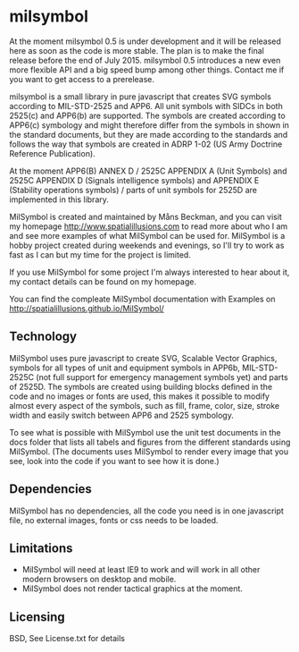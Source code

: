 milsymbol
=========

At the moment milsymbol 0.5 is under development and it will be released here as soon as the code is more stable. The plan is to make the final release before the end of July 2015. milsymbol 0.5 introduces a new even more flexible API and a big speed bump among other things. Contact me if you want to get access to a prerelease.

milsymbol is a small library in pure javascript that creates SVG symbols according to MIL-STD-2525 and APP6. All unit symbols with SIDCs in both 2525(c) and APP6(b) are supported. The symbols are created according to APP6(c) symbology and might therefore differ from the  symbols in shown in the standard documents, but they are made according to the standards and follows the way that symbols are created in ADRP 1-02 (US Army Doctrine Reference Publication).

At the moment APP6(B) ANNEX D / 2525C APPENDIX A (Unit Symbols) and 2525C APPENDIX D (Signals intelligence symbols) and APPENDIX E (Stability operations symbols) / parts of unit symbols for 2525D are implemented in this library.

MilSymbol is created and maintained by Måns Beckman, and you can visit my homepage http://www.spatialillusions.com to read more about who I am and see more examples of what MilSymbol can be used for. MilSymbol is a hobby project created during weekends and evenings, so I'll try to work as fast as I can but my time for the project is limited.

If you use MilSymbol for some project I'm always interested to hear about it, my contact details can be found on my homepage. 

You can find the compleate MilSymbol documentation with Examples on http://spatialillusions.github.io/MilSymbol/

Technology
----------

MilSymbol uses pure javascript to create SVG, Scalable Vector Graphics, symbols for all types of unit and equipment symbols in APP6b, MIL-STD-2525C (not full support for emergency management symbols yet) and parts of 2525D. The symbols are created using building blocks defined in the code and no images or fonts are used, this makes it possible to modify almost every aspect of the symbols, such as fill, frame, color, size, stroke width and easily switch between APP6 and 2525 symbology.

To see what is possible with MilSymbol use the unit test documents in the docs folder that lists all tabels and figures from the different standards using MilSymbol. (The documents uses MilSymbol to render every image that you see, look into the code if you want to see how it is done.)

Dependencies
------------

MilSymbol has no dependencies, all the code you need is in one javascript file, no external images, fonts or css needs to be loaded. 

Limitations
-----------

* MilSymbol will need at least IE9 to work and will work in all other modern browsers on desktop and mobile.
* MilSymbol does not render tactical graphics at the moment.

Licensing
---------

BSD, See License.txt for details
